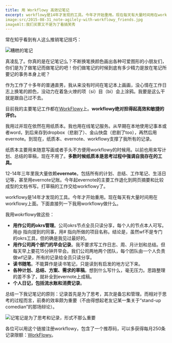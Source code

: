 ```yaml
---
title: 用 Workflowy 高效记笔记
excerpt: workflowy是14年才发现的工具。今年才开始重用。现在每天有大量时间用在workflowy上面。这不是一篇workflowy的教程，只是我做笔记和使用workflowy的一些感受。
image:src/2015-08-31_note-agilely-with-workflowy_friends.jpg
imageAlt:我们买票又不是为了看搞笑秀
---
```


常在知乎看到有人这么推销笔记技巧：

![糟糕的笔记](src/2015-08-31_note-agilely-with-workflowy_godness.jpg)

真凌乱了。你真的是在记笔记么？不断换笔换颜色画出各种可爱图形的小朋友们，你们是为了做笔记而做笔记的吧！你们做笔记的时候到底有多少精力是放在笔记所要记的事务本身上呢？

作为工作了十多年的普通直男，我从来没有时间在笔记本上画画，没心情在工作日志上换笔的颜色，没动力在着急火燎的项（si）目（bi）会上涂鸦。我要是这么干就是跟自己过不去。

目前我的主要笔记工作都在[WorkFlowy](https://workflowy.com/invite/2b62257c.lnx)上。**workflowy绝对担得起高效和敏捷的评价。**

我用过并现在依然在用纸质本。我也用在线笔记服务。从早期在本地使用记事本或者word，到后来存到dropbox（悲剧了）、金山快盘（悲剧了too），再然后用evernote。到现在，纸质本、evernote、workflowy支撑了我所有的记录。

纸质本主要用来随意写画或者手头不方便用workflowy的时候用。以前也用来写计划、总结的草稿，现在不用了。**多数时候纸质本是思考过程中强调自我存在的工具。**

12-14年三年里我大量依赖**evernote**。包括所有的计划、总结、工作笔记、生活日记等，甚至用evernote记账。今年起evernote的主要工作退化到网页摘要和比较成型的文档书写。打草稿的工作交给workflowy了。

workflowy是14年才发现的工具。今年才开始重用。现在每天有大量时间用在workflowy上面。下面直接列一下我用workflowy做什么。

我用wokrflowy做这些：

- **用作公司的okrs管理**。公司okrs节点全员只读分享，每个人的节点本人可写。用@ 指向提到的同事，用# 指向所做的项目名称。结论是，虽然wf不是专门的okrs工具，但的确是我见过最好的。
- **用作公司两个部门的早会记录**。我不要求写工作日志、周、月计划和总结。但每天早上要花15分钟开早会。我们公司两地两个团队，每个团队由一个人负责做wf记录，所有的记录给全员只读分享。
- **读书随笔**。不能算作是读书笔记，只是读到有启发的地方记下来。
- **各种计划、总结、方案、需求的草稿**。想到什么写什么，毫无压力。思路整理的差不多了，就补全到evernote上成稿。
- **个人日记，包括流水账和消费记录**。

总结一下我记笔记的原则：记录首先是为了思考，其次是备忘和管理。而相对于思考的过程而言，前奏的效率颇为重要（不由得想起老友记某一集关于“stand-up comedian”的那场辩论）。

![记笔记是为了思考和记录，形式不那么重要](src/2015-08-31_note-agilely-with-workflowy_friends.jpg)

各位可以用这个链接注册workflowy，包含了一个推荐码，可以多获得每月250条记录限额：[WorkFlowy](https://workflowy.com/invite/2b62257c.lnx)。
